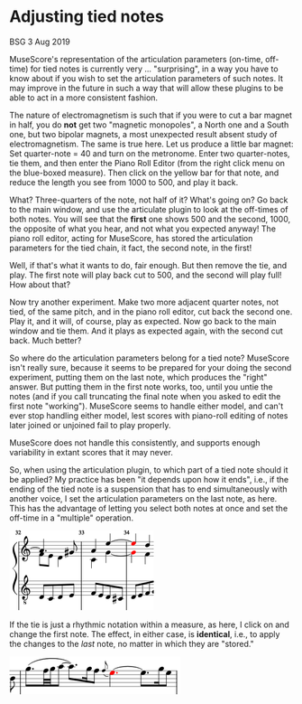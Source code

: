 # Adjusting tied notes

BSG 3 Aug 2019

MuseScore's representation of the articulation parameters (on-time, off-time) for tied notes is currently very ... "surprising", in a way you have to know about if you wish to set the articulation parameters of such notes.  It may improve in the future in such a way that will allow these plugins to be able to act in a more consistent fashion.

The nature of electromagnetism is such that if you were to cut a bar magnet in half, you do **not** get two "magnetic monopoles", a North one and a South one, but two bipolar magnets, a most unexpected result absent study of electromagnetism.  The same is true here.  Let us produce a little bar magnet: Set quarter-note = 40 and turn on the metronome. Enter two quarter-notes, tie them, and then enter the Piano Roll Editor (from the right click menu on the blue-boxed measure).  Then click on the yellow bar for that note, and reduce the length you see from 1000 to 500, and play it back.

What? Three-quarters of the note, not half of it? What's going on?  Go back to the main window, and use the articulate plugin to look at the off-times of both notes.  You will see that the **first** one shows 500 and the second, 1000, the opposite of what you hear, and not what you expected anyway!   The piano roll editor, acting for MuseScore, has stored the articulation parameters for the tied chain, it fact, the second note, in the first!

Well, if that's what it wants to do, fair enough. But then remove the tie, and play.  The first note will play back cut to 500, and the second will play full!  How about that?

Now try another experiment.  Make two more adjacent quarter notes, not tied, of the same pitch, and in the piano roll editor, cut back the second one.  Play it, and it will, of course, play as expected. Now go back to the main window and tie them.  And it plays as expected again, with the second cut back. Much better?

So where do the articulation parameters belong for a tied note? MuseScore isn't really sure, because it seems to be prepared for your doing the second experiment, putting them on the last note, which produces the "right" answer.  But putting them in the first note works, too, until you untie the notes (and if you call truncating the final note when you asked to edit the first note "working").  MuseScore seems to handle either model, and can't ever stop handling either model, lest scores with piano-roll editing of notes later joined or unjoined fail to play properly.

MuseScore does not handle this consistently, and supports enough variability in extant scores that it may never.

So, when using the articulation plugin, to which part of a tied note should it be applied?  My practice has been "it depends upon how it ends", i.e., if the ending of the tied note is a suspension that has to end simultaneously with another voice, I set the articulation parameters on the last note, as here.  This has the advantage of letting you select both notes at once and set the off-time in a "multiple" operation.

![BWV 227.9 excerpt](227suspx1.png)

If the tie is just a rhythmic notation within a measure, as here, I click on and change the first note.  The effect, in either case, is **identical**, i.e., to apply the changes to the *last* note, no matter in which they are "stored."

![Rhythmic tieing](tieartic2.png)


